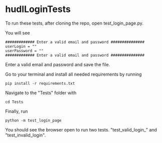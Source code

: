 # hudlLoginTests

<p>To run these tests, after cloning the repo, open test_login_page.py.</p>
<p>You will see </p>

```
############# Enter a valid email and password ###############
userLogin = ""
userPassword = ""
############# Enter a valid email and password ###############
``` 

<p>Enter a valid email and password and save the file. </p>

<p>Go to your terminal and install all needed requirements by running 
 
```
pip install -r requirements.txt
```
  
</p> 
<p>Navigate to the "Tests" folder with 

 ```
cd Tests
```

</p>
<p>Finally, run 
  
```
python -m test_login_page
```
  
You should see the browser open to run two tests. "test_valid_login_" and "test_invalid_login".</p>